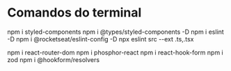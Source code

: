 # Comandos do terminal

npm i styled-components
npm i @types/styled-components -D
npm i eslint -D
npm i @rocketseat/eslint-config -D
npx eslint src --ext .ts,.tsx

npm i react-router-dom
npm i phosphor-react
npm i react-hook-form
npm i zod
npm i @hookform/resolvers